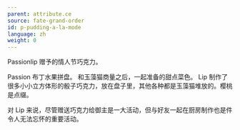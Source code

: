 ```yaml
---
parent: attribute.ce
source: fate-grand-order
id: p-pudding-a-la-mode
language: zh
weight: 0
---
```


Passionlip 赠予的情人节巧克力。

Passion 布丁水果拼盘。
和玉藻猫商量之后，一起准备的甜点菜色。
Lip 制作了很多小小立方体形的骰子巧克力，放在盘子里，其他各种都是玉藻猫堆放的。樱桃是点缀。

对 Lip 来说，尽管赠送巧克力给御主是一大活动，但与好友一起在厨房制作也是件令人无法忘怀的重要活动。
